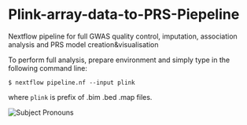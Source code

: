 # Plink-array-data-to-PRS-Piepeline
Nextflow pipeline for full GWAS quality control, imputation, association analysis and PRS model creation&amp;visualisation

To perform full analysis, prepare environment and simply type in the following command line:

```$ nextflow pipeline.nf --input plink```

where ```plink``` is prefix of .bim .bed .map files.


<img
src="GWAS-PRS-Piepeline
/github_example.pdf"
raw=true
alt="Subject Pronouns"
style="margin-right: 10px;"
/>

